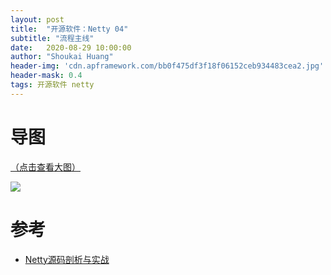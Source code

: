 ```yaml
---
layout: post
title:  "开源软件：Netty 04"
subtitle: "流程主线"
date:   2020-08-29 10:00:00
author: "Shoukai Huang"
header-img: 'cdn.apframework.com/bb0f475df3f18f06152ceb934483cea2.jpg'
header-mask: 0.4
tags: 开源软件 netty
---
```


# 导图

[（点击查看大图）](http://cdn.apframework.com/82644cad91d00cdaef9c65d193db4111.jpg)

![](http://cdn.apframework.com/82644cad91d00cdaef9c65d193db4111.jpg)

# 参考

* [Netty源码剖析与实战](https://time.geekbang.org/)


